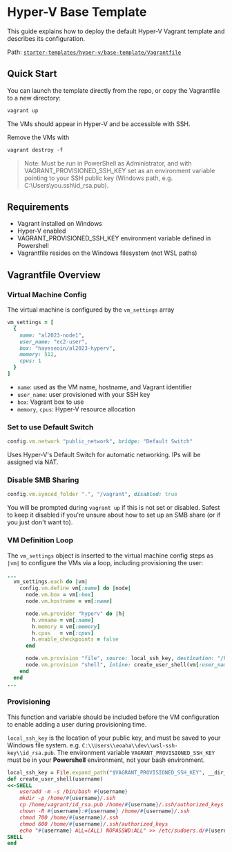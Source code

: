 # Hyper-V Base Template

This guide explains how to deploy the default Hyper-V Vagrant template and describes its configuration.

Path: [`starter-templates/hyper-v/base-template/Vagrantfile`](../starter-templates/hyper-v/base-template/Vagrantfile)

## Quick Start

You can launch the template directly from the repo, or copy the Vagrantfile to a new directory:

```ps
vagrant up
```
The VMs should appear in Hyper-V and be accessible with SSH.

Remove the VMs with 

```ps
vagrant destroy -f
```
>Note: Must be run in PowerShell as Administrator, and with VAGRANT_PROVISIONED_SSH_KEY set as an environment variable pointing to your SSH public key (Windows path, e.g. C:\Users\you\.ssh\id_rsa.pub).

## Requirements

 - Vagrant installed on Windows
 - Hyper-V enabled
 - VAGRANT_PROVISIONED_SSH_KEY environment variable defined in Powershell
 - Vagrantfile resides on the Windows filesystem (not WSL paths)

## Vagrantfile Overview

### Virtual Machine Config

The virtual machine is configured by the `vm_settings` array
```ruby
vm_settings = [ 
  {   
    name: "al2023-node1",
    user_name: "ec2-user",
    box: "hayeseoin/al2023-hyperv",
    memory: 512, 
    cpus: 1 
  }
]
```
 - `name`: used as the VM name, hostname, and Vagrant identifier
 - `user_name`: user provisioned with your SSH key
 - `box`: Vagrant box to use
 - `memory`, `cpus`: Hyper-V resource allocation

### Set to use Default Switch

```ruby
config.vm.network "public_network", bridge: "Default Switch"
```
Uses Hyper-V's Default Switch for automatic networking. IPs will be assigned via NAT.


### Disable SMB Sharing

```ruby
config.vm.synced_folder ".", "/vagrant", disabled: true
```
You will be prompted during `vagrant up` if this is not set or disabled. Safest to keep it disabled if you're unsure about how to set up an SMB share (or if you just don't want to).

### VM Definition Loop
The `vm_settings` object is inserted to the virtual machine config steps as `|vm|` to configure the VMs via a loop, including provisioning the user:
```ruby
...
  vm_settings.each do |vm|
    config.vm.define vm[:name] do |node|
      node.vm.box = vm[:box]
      node.vm.hostname = vm[:name]

      node.vm.provider "hyperv" do |h|
        h.vmname = vm[:name]
        h.memory = vm[:memory]
        h.cpus   = vm[:cpus]
        h.enable_checkpoints = false
      end

      node.vm.provision "file", source: local_ssh_key, destination: "/home/vagrant/id_rsa.pub"
      node.vm.provision "shell", inline: create_user_shell(vm[:user_name])
    end
  end
...
```
### Provisioning
This function and variable should be included before the VM configuration to enable adding a user during provisioning time. 

`local_ssh_key` is the location of your public key, and must be saved to your Windows file system. e.g. `C:\\Users\\eoaha\\dev\\wsl-ssh-key\\id_rsa.pub`. The environment variable `VAGRANT_PROVISIONED_SSH_KEY` must be in your **Powershell** environment, not your bash environment. 

```ruby
local_ssh_key = File.expand_path("$VAGRANT_PROVISIONED_SSH_KEY", __dir__)
def create_user_shell(username)
<<-SHELL
    useradd -m -s /bin/bash #{username}
    mkdir -p /home/#{username}/.ssh
    cp /home/vagrant/id_rsa.pub /home/#{username}/.ssh/authorized_keys
    chown -R #{username}:#{username} /home/#{username}/.ssh
    chmod 700 /home/#{username}/.ssh
    chmod 600 /home/#{username}/.ssh/authorized_keys
    echo "#{username} ALL=(ALL) NOPASSWD:ALL" >> /etc/sudoers.d/#{username}
SHELL
end
```